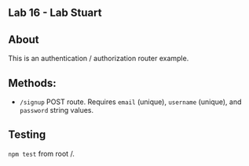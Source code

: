 ##  Lab 16 - Lab Stuart

## About
This is an authentication / authorization router example.

## Methods:
- `/signup`
POST route. Requires `email` (unique), `username` (unique), and `password` string values. 

## Testing
`npm test` from root /.